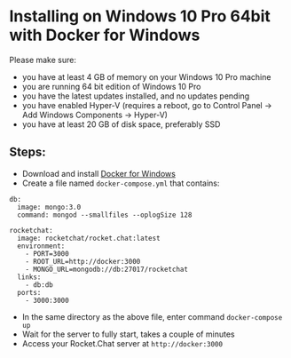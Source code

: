 # Installing on Windows 10 Pro 64bit with Docker for Windows

Please make sure:

- you have at least 4 GB of memory on your Windows 10 Pro machine
- you are running 64 bit edition of Windows 10 Pro
- you have the latest updates installed, and no updates pending
- you have enabled Hyper-V (requires a reboot, go to Control Panel -> Add Windows Components -> Hyper-V)
- you have at least 20 GB of disk space, preferably SSD

## Steps:

- Download and install [Docker for Windows](https://docs.docker.com/docker-for-windows/)
- Create a file named `docker-compose.yml` that contains:

```
db:
  image: mongo:3.0
  command: mongod --smallfiles --oplogSize 128

rocketchat:
  image: rocketchat/rocket.chat:latest
  environment:
    - PORT=3000
    - ROOT_URL=http://docker:3000
    - MONGO_URL=mongodb://db:27017/rocketchat
  links:
    - db:db
  ports:
    - 3000:3000
```

- In the same directory as the above file, enter command `docker-compose up`
- Wait for the server to fully start, takes a couple of minutes
- Access your Rocket.Chat server at `http://docker:3000`
